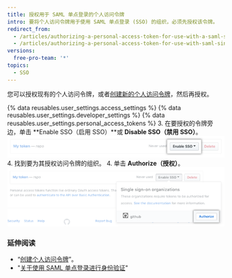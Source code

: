 ```yaml
---
title: 授权用于 SAML 单点登录的个人访问令牌
intro: 要将个人访问令牌用于使用 SAML 单点登录 (SSO) 的组织，必须先授权该令牌。
redirect_from:
  - /articles/authorizing-a-personal-access-token-for-use-with-a-saml-single-sign-on-organization/
  - /articles/authorizing-a-personal-access-token-for-use-with-saml-single-sign-on
versions:
  free-pro-team: '*'
topics:
  - SSO
---
```


您可以授权现有的个人访问令牌，或者[创建新的个人访问令牌](/github/authenticating-to-github/creating-a-personal-access-token)，然后再授权。

{% data reusables.user_settings.access_settings %}
{% data reusables.user_settings.developer_settings %}
{% data reusables.user_settings.personal_access_tokens %}
3. 在要授权的令牌旁边，单击 **Enable SSO（启用 SSO）**或 **Disable SSO（禁用 SSO）**。 ![SSO 令牌授权按钮](/assets/images/help/settings/sso-allowlist-button.png)
4. 找到要为其授权访问令牌的组织。
4. 单击 **Authorize（授权）**。 ![令牌授权按钮](/assets/images/help/settings/token-authorize-button.png)

### 延伸阅读

- “[创建个人访问令牌](/github/authenticating-to-github/creating-a-personal-access-token)”。
- "[关于使用 SAML 单点登录进行身份验证](/articles/about-authentication-with-saml-single-sign-on)"
